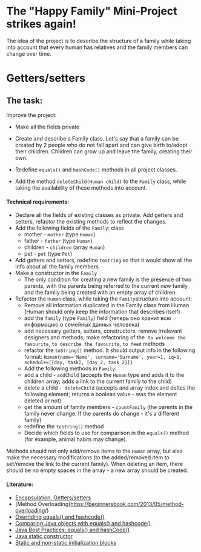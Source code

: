 <h1 dir="auto">The &quot;Happy Family&quot; Mini-Project strikes again!</h1>
<p dir="auto">The idea of the project is to describe the structure of a family while taking into account that every human has relatives and the family members can change over time.</p>
<h1 dir="auto"><a href="#getterssetters"></a>Getters/setters</h1>
<h2 dir="auto"><a href="#the-task"></a>The task:</h2>
<p dir="auto">Improve the project:</p>
<ul dir="auto">
    <li>
        <p>Make all the fields private</p>
    </li>
    <li>
        <p>Create and describe a Family class. Let&apos;s say that a family can be created by 2 people who do not fall apart and can give birth to/adopt their children. Children can grow up and leave the family, creating their own.</p>
    </li>
    <li>
        <p>Redefine <code>equals()</code> and <code>hashCode()</code> methods in all project classes.</p>
    </li>
    <li>
        <p>Add the method <code>deleteChild(Human child)</code> to the <code>Family</code> class, while taking the availability of these methods into account.</p>
    </li>
</ul>
<h4 dir="auto"><a href="#technical-requirements"></a>Technical requirements:</h4>
<ul dir="auto">
    <li>Declare all the fields of existing classes as private. Add getters and setters, refactor the existing methods to reflect the changes.</li>
    <li>Add the following fields of the <code>Family</code>: class<ul>
            <li>mother - <code>mother</code> (type <code>Human</code>)</li>
            <li>father - <code>father</code> (type <code>Human</code>)</li>
            <li>children - <code>children</code> (array <code>Human</code>)</li>
            <li>pet - <code>pet</code> (type <code>Pet</code>)</li>
        </ul>
    </li>
    <li>Add getters and setters, redefine <code>toString</code> so that it would show all the info about all the family members</li>
    <li>Make a constructor in the <code>Family</code>
        <ul>
            <li>The only condition for creating a new family is the presence of two parents, with the parents being referred to the current new family and the family being created with an empty array of children.</li>
        </ul>
    </li>
    <li>Refactor the <code>Human</code> class, while taking the <code>Family</code>structure into account:<ul>
            <li>Remove all information duplicated in the Family class from Human (Human should only keep the information that describes itself)</li>
            <li>add the <code>family</code> (type <code>Family</code>) field (теперь оно хранит всю информацию о семейных данных человека)</li>
            <li>add necessary getters, setters, constructors; remove irrelevant designers and methods; make refactoring of the &nbsp;<code>to welcome the favourite</code>, <code>to describe the favourite</code>, <code>to feed</code> methods</li>
            <li>refactor the <code>toString()</code> method. It should output info in the following format: <code>Human{name=&apos;Name&apos;, surname=&apos;Surname&apos;, year=1, iq=1, schedule=[[day, task], [day_2, task_2]]}</code></li>
            <li>Add the following methods in <code>Family</code>:</li>
            <li>add a child - <code>addChild</code> (accepts the <code>Human</code> type and adds it to the children array; adds a link to the current family to the child)</li>
            <li>delete a child - &nbsp;<code>deleteChild</code> (accepts and array index and deltes the following element; returns a boolean value - was the element deleted or not)</li>
            <li>get the amount of family members - <code>countFamily</code> (the parents in the family never change. If the parents do change - it&apos;s a different family)</li>
            <li>redefine the <code>toString()</code> method</li>
            <li>Decide which fields to use for comparison in the <code>equals()</code> method (for example, animal habits may change).</li>
        </ul>
    </li>
</ul>
<p dir="auto">Methods should not only add/remove items to the <code>Human</code> array, but also make the necessary modifications (to the added/removed item to set/remove the link to the current family). When deleting an item, there should be no empty spaces in the array - a new array should be created.</p>
<h4 dir="auto"><a href="#%D0%BB%D0%B8%D1%82%D0%B5%D1%80%D0%B0%D1%82%D1%83%D1%80%D0%B0"></a>Literature:</h4>
<ul dir="auto">
    <li><a href="https://www.geeksforgeeks.org/encapsulation-in-java/" rel="nofollow noreferrer noopener">Encapsulation. Getters/setters</a></li>
    <li>[Method Overloading(<a href="https://beginnersbook.com/2013/05/method-overloading/" rel="nofollow noreferrer noopener">https://beginnersbook.com/2013/05/method-overloading/</a>)</li>
    <li><a href="https://www.mkyong.com/java/java-how-to-overrides-equals-and-hashcode/" rel="nofollow noreferrer noopener">Overriding equals() and hashcode()</a></li>
    <li><a href="https://www.javaworld.com/article/3305792/learn-java/java-challengers-4-comparing-java-objects-with-equals-and-hashcode.html" rel="nofollow noreferrer noopener">Comparing Java objects with equals() and hashcode()</a></li>
    <li><a href="https://www.intigua.com/blog/good-and-bad-equals-and-hashcode" rel="nofollow noreferrer noopener">Java Best Practices: equals() and hashCode()</a></li>
    <li><a href="https://softwareengineering.stackexchange.com/questions/228242/working-with-static-constructor-in-java" rel="nofollow noreferrer noopener">Java static constructor</a></li>
    <li><a href="https://www.quora.com/What-is-difference-between-non-static-block-and-instance-initialize-block" rel="nofollow noreferrer noopener">Static and non-static initialization blocks</a></li>
</ul>